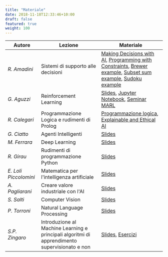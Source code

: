```yaml
---
title: "Materiale"
date: 2018-11-18T12:33:46+10:00
draft: false
featured: true
weight: 100
---
```



| Autore | Lezione | Materiale | 
|---|---|---|
| *R. Amadini* | Sistemi di supporto alle decisioni | [Making Decisions with AI](/amadini-constraints.pdf), [Programming with Constraints](/amadini-minizinc.pdf), [Brewer example](/amadini-brewer.mzn), [Subset sum example](/amadini-subset-sum.mzn), [Sudoku example](/amadini-sudoku.mzn) |
| *G. Aguzzi* | Reinforcement Learning | [Slides](/aguzzi.pdf), [Jupyter Notebook](https://github.com/cric96/intro-reinforcement-learning-python), [Seminar MARL](/aguzzi-intro-marl) |
| *R. Calegari* | Programmazione Logica e rudimenti di Prolog | [Programmazione logica](/calegari-prolog.pdf), [Explainable and Ethical AI](/calegari-xeai.pdf) |
| *G. Ciatto* | Agenti Intelligenti | [Slides](/ciatto.pdf) |
| *M. Ferrara* | Deep Learning | [Slides](/ferrara.pdf) |
| *R. Girau* | Rudimenti di programmazione Python | [Slides](/girau.pdf) |
| *E. Loli Piccolomini* | Matematica per l'intelligenza artificiale | [Slides](/piccolomini.pdf) |
| *A. Pagliarani* | Creare valore industriale con l'AI | [Slides](/pagliarani.pdf) |
| *S. Salti* | Computer Vision |  [Slides](/salti.pdf) |
| *P. Torroni* | Natural Language Processing | [Slides](/torroni.pdf) |
| *S.P. Zingaro* | Introduzione al Machine Learning e principali algoritmi di apprendimento supervisionato e non | [Slides](/zingaro.pdf), [Esercizi](https://github.com/lozingaro/asai-er-ml) |

<!-- 
| *L. Pellegrini* -- Laboratorio di programmazione Python | 
| Mercoledì 19 Luglio | *A. Zanellati* -- Introduzione al Machine Learning e principali algoritmi di apprendimento supervisionato e non | Pausa pranzo  
| Giovedì 20 Luglio | *M. Francia* -- Data Mining | Pausa pranzo | **libero**  | 
| Mercoledì 26 Luglio | *G. Aguzzi* -- Reinforcement Learning | Pausa pranzo | *A. Roli* -- Sistemi intelligenti robotici  | 
| Giovedì 27 Luglio | *A. Pagliarani* -- Creare valore industriale con l'AI  | Pausa pranzo | *A. Belli* -- Creare valore industriale con l'AI | 
| Venerdì 28 Luglio | *M. Francia* -- HACKATON | Pausa pranzo | *G. Graffieti* Etica ed AI - *D. Tafani* -- Etica dell'intelligenza artificiale e cattura culturale|  -->

